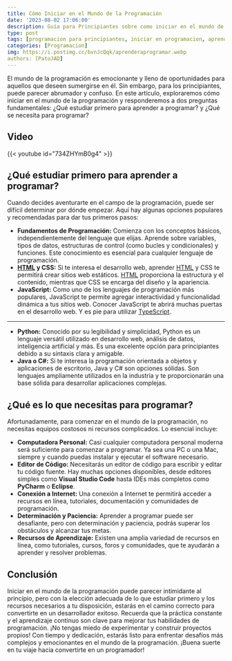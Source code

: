 ```yaml
---
title: Cómo Iniciar en el Mundo de la Programación
date: '2023-08-02 17:06:00'
description: Guía para Principiantes sobre como iniciar en el mundo de la programación
type: post
tags: [programacion para principiantes, iniciar en programacion, aprender a programar, guia para principiantes en programacion, fundamentos de programacion, lenguajes de programacion, desarrollo web, python, javascript, java, c#, html, css, recursos para aprender a programar, que se necesita para programar, editor de codigo, consejos para principiantes en programacion, por donde empezar en programacion, que estudiar primero para aprender a programar, que se necesita para programar]
categories: [Programacion]
img: https://i.postimg.cc/bvnJcQqk/aprenderaprogramar.webp
authors: [PatoJAD]
---
```


El mundo de la programación es emocionante y lleno de oportunidades para aquellos que deseen sumergirse en él. Sin embargo, para los principiantes, puede parecer abrumador y confuso. En este artículo, exploraremos cómo iniciar en el mundo de la programación y responderemos a dos preguntas fundamentales: ¿Qué estudiar primero para aprender a programar? y ¿Qué se necesita para programar?

## Video

{{< youtube id="734ZHYmB0g4" >}}

## ¿Qué estudiar primero para aprender a programar?

Cuando decides aventurarte en el campo de la programación, puede ser difícil determinar por dónde empezar. Aquí hay algunas opciones populares y recomendadas para dar tus primeros pasos:

-   **Fundamentos de Programación:** Comienza con los conceptos básicos, independientemente del lenguaje que elijas. Aprende sobre variables, tipos de datos, estructuras de control (como bucles y condicionales) y funciones. Este conocimiento es esencial para cualquier lenguaje de programación.
-   **[HTML](/post/2023/08/html-el-lenguaje-fundamental-de-la-web/) y CSS:** Si te interesa el desarrollo web, aprender [HTML](/post/2023/08/html-el-lenguaje-fundamental-de-la-web/) y CSS te permitirá crear sitios web estáticos. [HTML](/post/2023/08/html-el-lenguaje-fundamental-de-la-web/) proporciona la estructura y el contenido, mientras que CSS se encarga del diseño y la apariencia.
-   **JavaScript:** Como uno de los lenguajes de programación más populares, JavaScript te permite agregar interactividad y funcionalidad dinámica a tus sitios web. Conocer JavaScript te abrirá muchas puertas en el desarrollo web. Y es pie para utilizar [TypeScript](/post/2023/03/que-es-typescript-en-que-se-parece-a-javascript/).

* * *

-   **Python:** Conocido por su legibilidad y simplicidad, Python es un lenguaje versátil utilizado en desarrollo web, análisis de datos, inteligencia artificial y más. Es una excelente opción para principiantes debido a su sintaxis clara y amigable.
-   **Java o C#:** Si te interesa la programación orientada a objetos y aplicaciones de escritorio, Java y C# son opciones sólidas. Son lenguajes ampliamente utilizados en la industria y te proporcionarán una base sólida para desarrollar aplicaciones complejas.

## ¿Qué es lo que necesitas para programar?

Afortunadamente, para comenzar en el mundo de la programación, no necesitas equipos costosos ni recursos complicados. Lo esencial incluye:

-   **Computadora Personal:** Casi cualquier computadora personal moderna será suficiente para comenzar a programar. Ya sea una PC o una Mac, siempre y cuando puedas instalar y ejecutar el software necesario.
-   **Editor de Código:** Necesitarás un editor de código para escribir y editar tu código fuente. Hay muchas opciones disponibles, desde editores simples como **Visual Studio Code** hasta IDEs más completos como **PyCharm** o **Eclipse**.
-   **Conexión a Internet:** Una conexión a Internet te permitirá acceder a recursos en línea, tutoriales, documentación y comunidades de programación.
-   **Determinación y Paciencia:** Aprender a programar puede ser desafiante, pero con determinación y paciencia, podrás superar los obstáculos y alcanzar tus metas.
-   **Recursos de Aprendizaje:** Existen una amplia variedad de recursos en línea, como tutoriales, cursos, foros y comunidades, que te ayudarán a aprender y resolver problemas.

## Conclusión

Iniciar en el mundo de la programación puede parecer intimidante al principio, pero con la elección adecuada de lo que estudiar primero y los recursos necesarios a tu disposición, estarás en el camino correcto para convertirte en un desarrollador exitoso. Recuerda que la práctica constante y el aprendizaje continuo son clave para mejorar tus habilidades de programación. ¡No tengas miedo de experimentar y construir proyectos propios! Con tiempo y dedicación, estarás listo para enfrentar desafíos más complejos y emocionantes en el mundo de la programación. ¡Buena suerte en tu viaje hacia convertirte en un programador!
